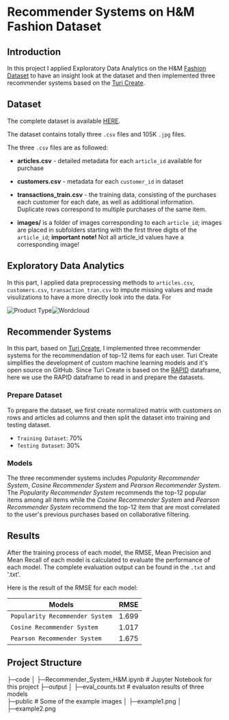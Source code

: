 # Recommender Systems on H&M Fashion Dataset

## Introduction

In this project I applied Exploratory Data Analytics on the H&M [Fashion Dataset](https://www.kaggle.com/competitions/h-and-m-personalized-fashion-recommendations/data) to have an insight look at the dataset and then implemented three recommender systems based on the [Turi Create](https://github.com/apple/turicreate).

## Dataset

The complete dataset is available [HERE](https://www.kaggle.com/competitions/h-and-m-personalized-fashion-recommendations/data).

The dataset contains totally three `.csv` files and 105K `.jpg` files.

The three `.csv` files are as followed:

- **articles.csv** - detailed metadata for each `article_id` available for purchase
- **customers.csv** - metadata for each `customer_id` in dataset
- **transactions_train.csv** - the training data, consisting of the purchases each customer for each date, as well as additional information. Duplicate rows correspond to multiple purchases of the same item. 

- **images/** is a folder of images corresponding to each `article_id`; images are placed in subfolders starting with the first three digits of the `article_id`; **important note!** Not all article_id values have a corresponding image!

## Exploratory Data Analytics

In this part, I applied data preprocessing methods to `articles.csv`, `customers.csv`, `transaction_tran.csv` to impute missing values and made visulizations to have a more directly look into the data. For 

![Product Type]()![Wordcloud]()

## Recommender Systems

In this part, based on [Turi Create](https://github.com/apple/turicreate), I implemented three recommender systems for the recommendation of top-12 items for each user. Turi Create simplifies the development of custom machine learning models and it's open source on GitHub. Since Turi Create is based on the [RAPID](https://github.com/rapidsai/cudf) dataframe, here we use the RAPID dataframe to read in and prepare the datasets.

### Prepare Dataset

To prepare the dataset, we first create normalized matrix with customers on rows and articles ad columns and then split the dataset into training and testing dataset.

- `Training Dataset`: 70%
- `Testing Dataset`: 30%

### Models

The three recommender systems includes _Popularity Recommender System_, _Cosine Recommender System_ and _Pearson Recommender System_. The _Popularity Recommender System_ recommends the top-12 popular items among all items while the _Cosine Recommender System_ and _Pearson Recommender System_ recommend the top-12 item that are most correlated to the user's previous purchases based on collaborative filtering.

## Results 

After the training process of each model, the RMSE, Mean Precision and Mean Recall of each model is calculated to evaluate the performance of each model. The complete evaluation output can be found in the `.txt` and '.txt'.

Here is the result of the RMSE for each model:

|              Models                |   RMSE  | 
| ---------------------------------- | ------- |
| `Popularity Recommender System`    |  1.699  |
| `Cosine Recommender System`        |  1.017  | 
| `Pearson Recommender System`       |  1.675  | 

## Project Structure

├─code
│ ├─Recommender_System_H&M.ipynb   # Jupyter Notebook for this project
├─output
│ ├─eval_counts.txt   # evaluaton results of three models  
├─public   # Some of the example images
│ ├─example1.png
│ ├─example2.png






